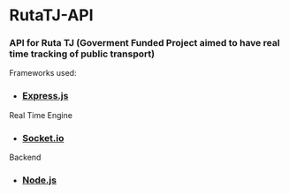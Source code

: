 
# RutaTJ-API
### API for Ruta TJ (Goverment Funded Project aimed to have real time tracking of public transport)

Frameworks used: 
 -  ### [Express.js](http://expressjs.com/)
 Real Time Engine
 -  ### [Socket.io](https://socket.io/)
Backend
 -  ### [Node.js](https://nodejs.org)
